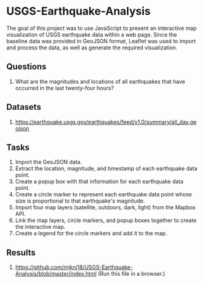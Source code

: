 # USGS-Earthquake-Analysis

The goal of this project was to use JavaScript to present an interactive map visualization of USGS earthquake data within a web page. Since the baseline data was provided in GeoJSON format, Leaflet was used to import and process the data, as well as generate the required visualization.

## Questions

1. What are the magnitudes and locations of all earthquakes that have occurred in the last twenty-four hours?

## Datasets

1. https://earthquake.usgs.gov/earthquakes/feed/v1.0/summary/all_day.geojson

## Tasks

1. Import the GeoJSON data.
2. Extract the location, magnitude, and timestamp of each earthquake data point.
3. Create a popup box with that information for each earthquake data point.
4. Create a circle marker to represent each earthquake data point whose size is proportional to that earthquake's magnitude.
5. Import four map layers (satellite, outdoors, dark, light) from the Mapbox API.
6. Link the map layers, circle markers, and popup boxes together to create the interactive map.
7. Create a legend for the circle markers and add it to the map.

## Results

1. https://github.com/mjknj18/USGS-Earthquake-Analysis/blob/master/index.html (Run this file in a browser.)